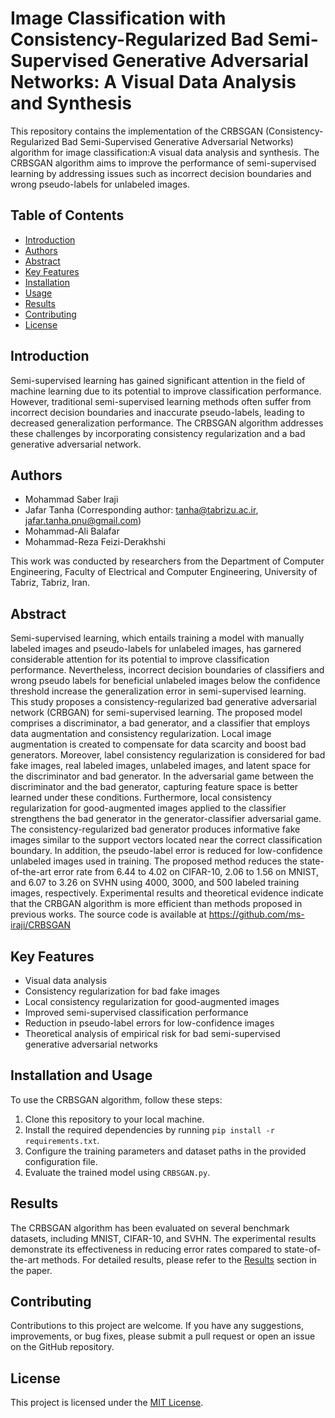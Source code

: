 # Image Classification with Consistency-Regularized Bad Semi-Supervised Generative Adversarial Networks: A Visual Data Analysis and Synthesis

This repository contains the implementation of the CRBSGAN (Consistency-Regularized Bad Semi-Supervised Generative Adversarial Networks) algorithm for image classification:A visual data analysis and synthesis. The CRBSGAN algorithm aims to improve the performance of semi-supervised learning by addressing issues such as incorrect decision boundaries and wrong pseudo-labels for unlabeled images.

## Table of Contents
- [Introduction](#introduction)
- [Authors](#authors)
- [Abstract](#abstract)
- [Key Features](#key-features)
- [Installation](#installation)
- [Usage](#usage)
- [Results](#results)
- [Contributing](#contributing)
- [License](#license)

## Introduction

Semi-supervised learning has gained significant attention in the field of machine learning due to its potential to improve classification performance. However, traditional semi-supervised learning methods often suffer from incorrect decision boundaries and inaccurate pseudo-labels, leading to decreased generalization performance. The CRBSGAN algorithm addresses these challenges by incorporating consistency regularization and a bad generative adversarial network.

## Authors

- Mohammad Saber Iraji
- Jafar Tanha (Corresponding author: tanha@tabrizu.ac.ir, jafar.tanha.pnu@gmail.com)
- Mohammad-Ali Balafar
- Mohammad-Reza Feizi-Derakhshi

This work was conducted by researchers from the Department of Computer Engineering, Faculty of Electrical and Computer Engineering, University of Tabriz, Tabriz, Iran.

## Abstract

Semi-supervised learning, which entails training a model with manually labeled images and pseudo-labels for unlabeled images, has garnered considerable attention for its potential to improve classification performance. Nevertheless, incorrect decision boundaries of classifiers and wrong pseudo labels for beneficial unlabeled images below the confidence threshold increase the generalization error in semi-supervised learning. This study proposes a consistency-regularized bad generative adversarial network (CRBGAN) for semi-supervised learning. The proposed model comprises a discriminator, a bad generator, and a classifier that employs data augmentation and consistency regularization. Local image augmentation is created to compensate for data scarcity and boost bad generators. Moreover, label consistency regularization is considered for bad fake images, real labeled images, unlabeled images, and latent space for the discriminator and bad generator. In the adversarial game between the discriminator and the bad generator, capturing feature space is better learned under these conditions. Furthermore, local consistency regularization for good-augmented images applied to the classifier strengthens the bad generator in the generator-classifier adversarial game. The consistency-regularized bad generator produces informative fake images similar to the support vectors located near the correct classification boundary. In addition, the pseudo-label error is reduced for low-confidence unlabeled images used in training. The proposed method reduces the state-of-the-art error rate from 6.44 to 4.02 on CIFAR-10, 2.06 to 1.56 on MNIST, and 6.07 to 3.26 on SVHN using 4000, 3000, and 500 labeled training images, respectively. Experimental results and theoretical evidence indicate that the CRBGAN algorithm is more efficient than methods proposed in previous works. The source code is available at https://github.com/ms-iraji/CRBSGAN
## Key Features
- Visual data analysis
- Consistency regularization for bad fake images
- Local consistency regularization for good-augmented images
- Improved semi-supervised classification performance
- Reduction in pseudo-label errors for low-confidence images
- Theoretical analysis of empirical risk for bad semi-supervised generative adversarial networks

## Installation and Usage

To use the CRBSGAN algorithm, follow these steps:

1. Clone this repository to your local machine.
2. Install the required dependencies by running `pip install -r requirements.txt`.
3. Configure the training parameters and dataset paths in the provided configuration file.
4. Evaluate the trained model using `CRBSGAN.py`.


## Results

The CRBSGAN algorithm has been evaluated on several benchmark datasets, including  MNIST, CIFAR-10, and SVHN. The experimental results demonstrate its effectiveness in reducing error rates compared to state-of-the-art methods. For detailed results, please refer to the [Results](#results) section in the paper.

## Contributing

Contributions to this project are welcome. If you have any suggestions, improvements, or bug fixes, please submit a pull request or open an issue on the GitHub repository.

## License

This project is licensed under the [MIT License](LICENSE).
